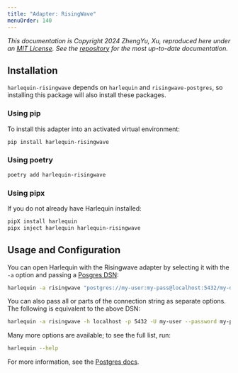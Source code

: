 ```yaml
---
title: "Adapter: RisingWave"
menuOrder: 140
---
```


*This documentation is Copyright 2024 ZhengYu, Xu, reproduced here under an [MIT License](https://github.com/zen-xu/harlequin-risingwave/blob/main/LICENSE). See the [repository](https://github.com/zen-xu/harlequin-risingwave) for the most up-to-date documentation.*


## Installation

`harlequin-risingwave` depends on `harlequin` and `risingwave-postgres`, so installing this package will also install these packages.

### Using pip

To install this adapter into an activated virtual environment:
```bash
pip install harlequin-risingwave
```

### Using poetry

```bash
poetry add harlequin-risingwave
```

### Using pipx

If you do not already have Harlequin installed:

```bash
pipX install harlequin
pipx inject harlequin harlequin-risingwave
```

## Usage and Configuration

You can open Harlequin with the Risingwave adapter by selecting it with the `-a` option and passing a [Posgres DSN](https://www.postgresql.org/docs/current/libpq-connect.html#LIBPQ-CONNSTRING):

```bash
harlequin -a risingwave "postgres://my-user:my-pass@localhost:5432/my-database"
```

You can also pass all or parts of the connection string as separate options. The following is equivalent to the above DSN:

```bash
harlequin -a risingwave -h localhost -p 5432 -U my-user --password my-pass -d my-database
```

Many more options are available; to see the full list, run:

```bash
harlequin --help
```

For more information, see the [Postgres docs](../postgres/index).

